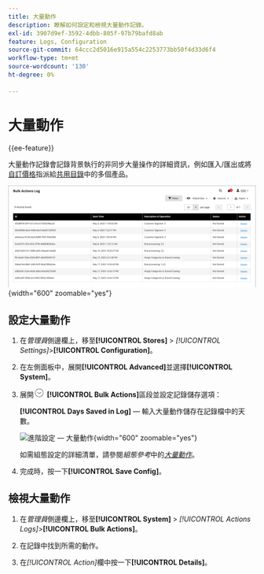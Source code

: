 ```yaml
---
title: 大量動作
description: 瞭解如何設定和檢視大量動作記錄。
exl-id: 3907d9ef-3592-4dbb-805f-97b79bafd8ab
feature: Logs, Configuration
source-git-commit: 64ccc2d5016e915a554c2253773bb50f4d33d6f4
workflow-type: tm+mt
source-wordcount: '130'
ht-degree: 0%

---
```


# 大量動作

{{ee-feature}}

大量動作記錄會記錄背景執行的非同步大量操作的詳細資訊，例如匯入/匯出或將[自訂價格](../b2b/catalog-shared-manage.md#update-custom-pricing)指派給[共用目錄](../b2b/catalog-shared.md)中的多個產品。

![大量動作記錄](./assets/bulk-actions-log.png){width="600" zoomable="yes"}

## 設定大量動作

1. 在&#x200B;_管理員_&#x200B;側邊欄上，移至&#x200B;**[!UICONTROL Stores]** > _[!UICONTROL Settings]_>**[!UICONTROL Configuration]**。

1. 在左側面板中，展開&#x200B;**[!UICONTROL Advanced]**&#x200B;並選擇&#x200B;**[!UICONTROL System]**。

1. 展開![擴充選擇器](../assets/icon-display-expand.png) **[!UICONTROL Bulk Actions]**&#x200B;區段並設定記錄儲存選項：

   **[!UICONTROL Days Saved in Log]** — 輸入大量動作儲存在記錄檔中的天數。

   ![進階設定 — 大量動作](../configuration-reference/advanced/assets/system-bulk-actions.png){width="600" zoomable="yes"}

   如需組態設定的詳細清單，請參閱&#x200B;_組態參考_&#x200B;中的&#x200B;[_大量動作_](../configuration-reference/advanced/system.md)。

1. 完成時，按一下&#x200B;**[!UICONTROL Save Config]**。

## 檢視大量動作

1. 在&#x200B;_管理員_&#x200B;側邊欄上，移至&#x200B;**[!UICONTROL System]** > _[!UICONTROL Actions Logs]_>**[!UICONTROL Bulk Actions]**。

1. 在記錄中找到所需的動作。

1. 在&#x200B;_[!UICONTROL Action]_&#x200B;欄中按一下&#x200B;**[!UICONTROL Details]**。
